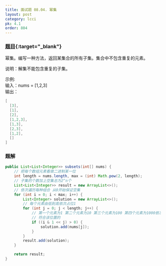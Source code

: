 ```yaml
---
title: 面试题 08.04. 幂集
layout: post
category: lcci
pk: 4.1
order: 804
---
```


### [题目](https://leetcode-cn.com/power-set-lcci/){:target="_blank"}

幂集。编写一种方法，返回某集合的所有子集。集合中不包含重复的元素。

说明：解集不能包含重复的子集。

示例:  
输入：nums = [1,2,3]  
输出：

```java
[
  [3],
  [1],
  [2],
  [1,2,3],
  [1,3],
  [2,3],
  [1,2],
  []
]
```

### 题解

```java
public List<List<Integer>> subsets(int[] nums) {
    // 把每个数组元素看做二进制某一位
    int length = nums.length, max = (int) Math.pow(2, length);
    // 子集的个数加上空集总为2^n个
    List<List<Integer>> result = new ArrayList<>();
    // 依次遍历每种组合 从0开始保证空集
    for (int i = 0; i < max; i++) {
        List<Integer> solution = new ArrayList<>();
        // 每个元素由低到高依次占位1
        for (int j = 0; j < length; j++) {
            // 第一个元素为1 第二个元素为10 第三个元素为100 第四个元素为1000依次类推
            // 符合该位置的
            if ((i & 1 << j) > 0) {
                solution.add(nums[j]);
            }
        }
        result.add(solution);
    }

    return result;
}
```